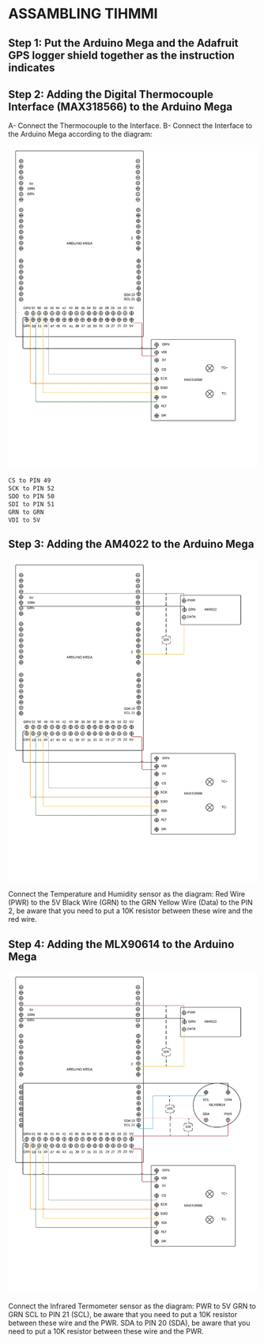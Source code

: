 ﻿# ASSAMBLING TIHMMI

## Step 1: Put the Arduino Mega and the Adafruit GPS logger shield together as the instruction indicates



## Step 2: Adding the Digital Thermocouple Interface (MAX318566) to the Arduino Mega
 A- Connect the Thermocouple to the Interface.
 B- Connect the Interface to the Arduino Mega according to the diagram:

![](Steps1.jpg)

    CS to PIN 49
    SCK to PIN 52
    SDO to PIN 50
    SDI to PIN 51
    GRN to GRN
    VDI to 5V



## Step 3: Adding the AM4022 to the Arduino Mega

![](Step2.jpg)

 Connect the Temperature and Humidity sensor as the diagram:
   Red Wire (PWR) to the 5V
   Black Wire (GRN) to the GRN
   Yellow Wire (Data) to the PIN 2, be aware that you need to put a 10K resistor between these wire and the red wire.
 

## Step 4: Adding the MLX90614 to the Arduino Mega

![](Step3.jpg)

 Connect the Infrared Termometer sensor as the diagram:
   PWR to 5V
   GRN to GRN
   SCL to PIN 21 (SCL), be aware that you need to put a 10K resistor between these wire and the PWR.
   SDA to PIN 20 (SDA), be aware that you need to put a 10K resistor between these wire and the PWR.
